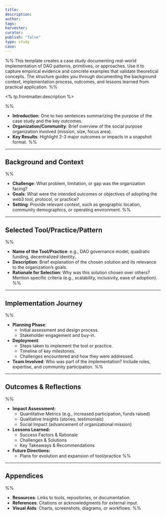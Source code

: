 ```yaml
---
title: 
description: 
author: 
tags: 
harvester: 
curator: 
publish: "false"
type: study
case: 
---
```

%% This template creates a case study documenting real-world implementation of DAO patterns, primitives, or approaches. Use it to capture empirical evidence and concrete examples that validate theoretical concepts. The structure guides you through documenting the background context, implementation process, outcomes, and lessons learned from practical application. %%

<% tp.frontmatter.description %>

%% 
- **Introduction**: One to two sentences summarizing the purpose of the case study and the key outcomes.
- **Organization/Community**: Brief overview of the social purpose organization involved (mission, size, focus area).
- **Key Results**: Highlight 2-3 major outcomes or impacts in a snapshot format.
 %%
 
---

## Background and Context

%% 
- **Challenge**: What problem, limitation, or gap was the organization facing?
- **Goals**: What were the intended outcomes or objectives of adopting the web3 tool, protocol, or practice?
- **Setting**: Provide relevant context, such as geographic location, community demographics, or operating environment.
 %%
 
---

## Selected Tool/Practice/Pattern

%% 
- **Name of the Tool/Practice**: e.g., DAO governance model, quadratic funding, decentralized identity.
- **Description**: Brief explanation of the chosen solution and its relevance to the organization’s goals.
- **Rationale for Selection**: Why was this solution chosen over others? Mention specific criteria (e.g., scalability, inclusivity, ease of adoption).
 %%

---

## Implementation Journey

%% 
- **Planning Phase**:
    - Initial assessment and design process.
    - Stakeholder engagement and buy-in.
- **Deployment**:
    - Steps taken to implement the tool or practice.
    - Timeline of key milestones.
    - Challenges encountered and how they were addressed.
- **Team Involved**: Who was part of the implementation? Include roles, expertise, and community participation.
 %%

---

## Outcomes & Reflections

%% 
* **Impact Assessment:**
    * Quantitative Metrics (e.g., increased participation, funds raised)
    * Qualitative Insights (stories, testimonials)
    * Social Impact (advancement of organizational mission)
* **Lessons Learned:**
    * Success Factors & Rationale
    * Challenges & Solutions
    * Key Takeaways & Recommendations
* **Future Directions:**
    * Plans for evolution and expansion of tool/practice
 %%

---

## Appendices

%% 
- **Resources**: Links to tools, repositories, or documentation.
- **References**: Citations or acknowledgments for external input.
- **Visual Aids**: Charts, screenshots, diagrams, or workflows.
 %%
